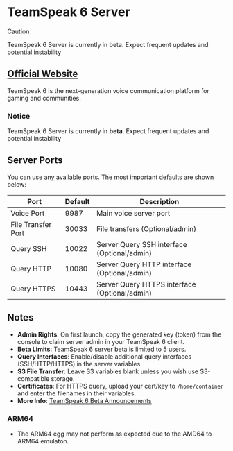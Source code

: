 # TeamSpeak 6 Server

> [!CAUTION]
> TeamSpeak 6 Server is currently in beta. Expect frequent updates and potential instability

## [Official Website](https://teamspeak.com)

TeamSpeak 6 is the next-generation voice communication platform for gaming and communities.

### Notice
TeamSpeak 6 Server is currently in **beta**. Expect frequent updates and potential instability

## Server Ports

You can use any available ports. The most important defaults are shown below:

| Port                   | Default | Description                            |
|------------------------|---------|------------------------                |
| Voice Port             | 9987    | Main voice server port                 |
| File Transfer Port     | 30033   | File transfers (Optional/admin)                       |
| Query SSH   | 10022    | Server Query SSH interface (Optional/admin)      |
| Query HTTP  | 10080    | Server Query HTTP interface (Optional/admin)     |
| Query HTTPS | 10443    | Server Query HTTPS interface (Optional/admin)    |

## Notes

- **Admin Rights**: On first launch, copy the generated key (token) from the console to claim server admin in your TeamSpeak 6 client.
- **Beta Limits**: TeamSpeak 6 server beta is limited to 5 users.
- **Query Interfaces**: Enable/disable additional query interfaces (SSH/HTTP/HTTPS) in the server variables.
- **S3 File Transfer**: Leave S3 variables blank unless you wish use S3-compatible storage.
- **Certificates**: For HTTPS query, upload your cert/key to `/home/container` and enter the filenames in their variables.
- **More Info**: [TeamSpeak 6 Beta Announcements](https://community.teamspeak.com/c/teamspeak-6-server)

### ARM64
* The ARM64 egg may not perform as expected due to the AMD64 to ARM64 emulaton.

